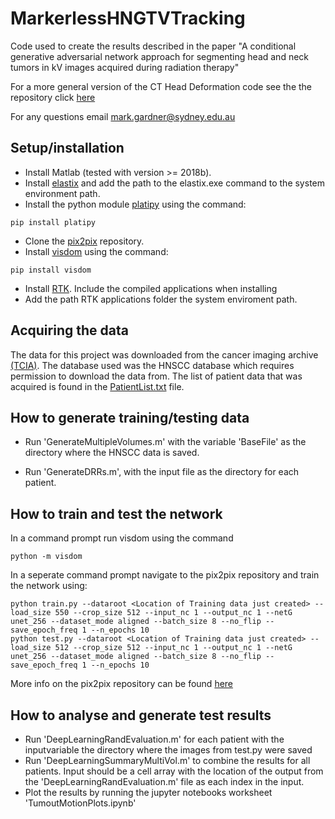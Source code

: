 # MarkerlessHNGTVTracking
Code used to create the results described in the paper "A conditional generative adversarial network approach for segmenting head and neck tumors in kV images acquired during radiation therapy"

For a more general version of the CT Head Deformation code see the the repository click [here](https://github.com/ACRF-Image-X-Institute/CTHeadDeformation) 

For any questions email mark.gardner@sydney.edu.au

## Setup/installation

- Install Matlab (tested with version >= 2018b).
- Install [elastix](https://elastix.lumc.nl/index.php) and add the path to the elastix.exe command to the system environment path.
- Install the python module [platipy](https://pyplati.github.io/platipy/) using the command:
```
pip install platipy
```
- Clone the [pix2pix](https://github.com/junyanz/pytorch-CycleGAN-and-pix2pix) repository.
- Install [visdom](https://github.com/fossasia/visdom) using the command:
```
pip install visdom
```
- Install [RTK](https://github.com/SimonRit/RTK). Include the compiled applications when installing
- Add the path RTK applications folder the system enviroment path. 

## Acquiring the data
The data for this project was downloaded from the cancer imaging archive [(TCIA)](https://www.cancerimagingarchive.net/). The database used was the HNSCC database which requires permission to download the data from. The list of patient data that was acquired is found in the [PatientList.txt](https://github.com/ACRF-Image-X-Institute/MarkerlessHNGTVTracking/blob/main/PatientList.txt) file.

## How to generate training/testing data

- Run 'GenerateMultipleVolumes.m' with the variable 'BaseFile' as the directory where the HNSCC data is saved. 

- Run 'GenerateDRRs.m', with the input file as the directory for each patient. 

## How to train and test the network

In a command prompt run visdom using the command 
```
python -m visdom
```

In a seperate command prompt navigate to the pix2pix repository and train the network using:

```
python train.py --dataroot <Location of Training data just created> --load_size 550 --crop_size 512 --input_nc 1 --output_nc 1 --netG unet_256 --dataset_mode aligned --batch_size 8 --no_flip --save_epoch_freq 1 --n_epochs 10
python test.py --dataroot <Location of Training data just created> --load_size 512 --crop_size 512 --input_nc 1 --output_nc 1 --netG unet_256 --dataset_mode aligned --batch_size 8 --no_flip --save_epoch_freq 1 --n_epochs 10
```
More info on the pix2pix repository can be found [here](https://github.com/junyanz/pytorch-CycleGAN-and-pix2pix)

## How to analyse and generate test results

- Run 'DeepLearningRandEvaluation.m' for each patient with the inputvariable the directory where the images from test.py were saved
- Run 'DeepLearningSummaryMultiVol.m' to combine the results for all patients. Input should be a cell array with the location of the output from the 'DeepLearningRandEvaluation.m' file as each index in the input.
- Plot the results by running the jupyter notebooks worksheet 'TumoutMotionPlots.ipynb'
